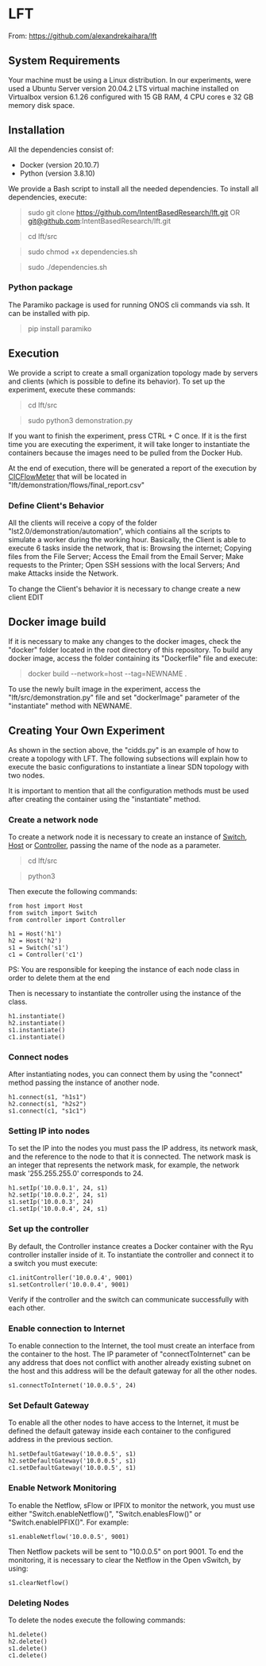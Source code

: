 # LFT
From: https://github.com/alexandrekaihara/lft

## System Requirements
Your machine must be using a Linux distribution. In our experiments, were used a Ubuntu Server version 20.04.2 LTS virtual machine installed on Virtualbox version 6.1.26 configured with 15 GB RAM, 4 CPU cores e 32 GB memory disk space.

## Installation
All the dependencies consist of:
- Docker (version 20.10.7)
- Python (version 3.8.10)

We provide a Bash script to install all the needed dependencies. To install all dependencies, execute:

> sudo git clone https://github.com/IntentBasedResearch/lft.git OR git@github.com:IntentBasedResearch/lft.git

> cd lft/src

> sudo chmod +x dependencies.sh

> sudo ./dependencies.sh

### Python package
The Paramiko package is used for running ONOS cli commands via ssh. It can be installed with pip.
> pip install paramiko

## Execution
We provide a script to create a small organization topology made by servers and clients (which is possible to define its behavior). To set up the experiment, execute these commands:

> cd lft/src

> sudo python3 demonstration.py

If you want to finish the experiment, press CTRL + C once. If it is the first time you are executing the experiment, it will take longer to instantiate the containers because the images need to be pulled from the Docker Hub.

At the end of execution, there will be generated a report of the execution by [CICFlowMeter](https://www.unb.ca/cic/research/applications.html) that will be located in "lft/demonstration/flows/final_report.csv"

### Define Client's Behavior
All the clients will receive a copy of the folder "lst2.0/demonstration/automation", which contiains all the scripts to simulate a worker during the working hour. Basically, the Client is able to execute 6 tasks inside the network, that is: Browsing the internet; Copying files from the File Server; Access the Email from  the Email Server; Make requests to the Printer; Open SSH sessions with the local Servers; And make Attacks inside the Network.

To change the Client's behavior it is necessary to change create a new client EDIT

## Docker image build
If it is necessary to make any changes to the docker images, check the "docker" folder located in the root directory of this repository. To build any docker image, access the folder containing its "Dockerfile" file and execute:

> docker build --network=host --tag=NEWNAME .

To use the newly built image in the experiment, access the "lft/src/demonstration.py" file and set "dockerImage" parameter of the "instantiate" method with NEWNAME.

## Creating Your Own Experiment
As shown in the section above, the "cidds.py" is an example of how to create a topology with LFT. The following subsections will explain how to execute the basic configurations to instantiate a linear SDN topology with two nodes.

It is important to mention that all the configuration methods must be used after creating the container using the "instantiate" method.

### Create a network node
To create a network node it is necessary to create an instance of [Switch](https://github.com/alexandrekaihara/lst2.0/blob/main/src/switch.py), [Host](https://github.com/alexandrekaihara/lst2.0/blob/main/src/host.py) or [Controller](https://github.com/alexandrekaihara/lst2.0/blob/main/src/controller.py), passing the name of the node as a parameter.

> cd lft/src

> python3

Then execute the following commands:

```
from host import Host
from switch import Switch
from controller import Controller

h1 = Host('h1')
h2 = Host('h2')
s1 = Switch('s1')
c1 = Controller('c1')
```

PS: You are responsible for keeping the instance of each node class in order to delete them at the end

Then is necessary to instantiate the controller using the instance of the class.

```
h1.instantiate()
h2.instantiate()
s1.instantiate()
c1.instantiate()
```

### Connect nodes
After instantiating nodes, you can connect them by using the "connect" method passing the instance of another node.

```
h1.connect(s1, "h1s1")
h2.connect(s1, "h2s2")
s1.connect(c1, "s1c1")
```

### Setting IP into nodes
To set the IP into the nodes you must pass the IP address, its network mask, and the reference to the node to that it is connected. The network mask is an integer that represents the network mask, for example, the network mask '255.255.255.0' corresponds to 24.

```
h1.setIp('10.0.0.1', 24, s1)
h2.setIp('10.0.0.2', 24, s1)
s1.setIp('10.0.0.3', 24)
c1.setIp('10.0.0.4', 24, s1)
```

### Set up the controller
By default, the Controller instance creates a Docker container with the Ryu controller installer inside of it. To instantiate the controller and connect it to a switch you must execute:

```
c1.initController('10.0.0.4', 9001)
s1.setController('10.0.0.4', 9001)
```

Verify if the controller and the switch can communicate successfully with each other.

### Enable connection to Internet
To enable connection to the Internet, the tool must create an interface from the container to the host. The IP parameter of "connectToInternet" can be any address that does not conflict with another already existing subnet on the host and this address will be the default gateway for all the other nodes.

```
s1.connectToInternet('10.0.0.5', 24)
```

### Set Default Gateway
To enable all the other nodes to have access to the Internet, it must be defined the default gateway inside each container to the configured address in the previous section.

```
h1.setDefaultGateway('10.0.0.5', s1)
h2.setDefaultGateway('10.0.0.5', s1)
c1.setDefaultGateway('10.0.0.5', s1)
```

### Enable Network Monitoring
To enable the Netflow, sFlow or IPFIX to monitor the network, you must use either "Switch.enableNetflow()", "Switch.enablesFlow()" or "Switch.enableIPFIX()". For example:

```
s1.enableNetflow('10.0.0.5', 9001)
```

Then Netflow packets will be sent to "10.0.0.5" on port 9001. To end the monitoring, it is necessary to clear the Netflow in the Open vSwitch, by using:

```
s1.clearNetflow()
```


### Deleting Nodes
To delete the nodes execute the following commands:

```
h1.delete()
h2.delete()
s1.delete()
c1.delete()
```
